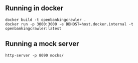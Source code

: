 

## Running in docker
```
docker build -t openbankingcrawler .
docker run -p 3000:3000 -e DBHOST=host.docker.internal -t openbankingcrawler:latest
```

## Running a mock server
```
http-server -p 8090 mocks/
```